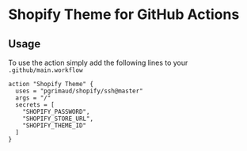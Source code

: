 # Shopify Theme for GitHub Actions

## Usage

To use the action simply add the following lines to your `.github/main.workflow`

```
action "Shopify Theme" {
  uses = "pgrimaud/shopify/ssh@master"
  args = "/"
  secrets = [
    "SHOPIFY_PASSWORD",
    "SHOPIFY_STORE_URL",
    "SHOPIFY_THEME_ID"
  ]
}
```
